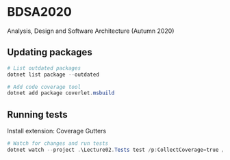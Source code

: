 # BDSA2020

Analysis, Design and Software Architecture (Autumn 2020)

## Updating packages

```powershell
# List outdated packages
dotnet list package --outdated

# Add code coverage tool
dotnet add package coverlet.msbuild
```

## Running tests

Install extension: Coverage Gutters

```powershell
# Watch for changes and run tests
dotnet watch --project .\Lecture02.Tests test /p:CollectCoverage=true /p:CoverletOutputFormat=lcov /p:CoverletOutput=./obj/lcov.info
```
